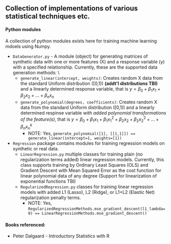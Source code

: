 ## Collection of implementations of various statistical techniques etc.

#### Python modules
A collection of python modules exists here for training machine learning mdoels using Numpy. 
* `DataGenerator.py` - A module (object) for generating matrices of synthetic data with one or more features (X) and a response variable (y) with a specified relationship. Currently, these are the supported data generation methods: \
  * `generate_linear(intercept, weights)`: Creates random X data from the standard Uniform distribution ([0,1)) **(addt'l distributions TBI)** and a linearly determined response variable, that is $y = β_0 + β_1x_1 + β_2x_2 + ... + β_nx_n$
  * `generate_polynomial(degrees, coefficients)`: Creates random X data from the standard Uniform distribution ([0,1)) and a linearly determined respinse variable *with added polynomial transformations of the feature(s)*, that is $y = β_0 + β_1x_1 + β_1x_1^2 + β_2x_2 + β_2x_2^2 + ... + β_nx_n^k$
    * NOTE: Yes,  `generate_polynomial([1], [[1,1]]) == generate_linear(intercept=1, weights=[1])`
* `Regression` package contains modules for training regression models on synthetic or real data.
  * `LinearRegression.py` multiple classes for training plain (no regularization terms added) linear regression models. Currently, this class supports training by Ordinary Least Squares (OLS) and Gradient Descent with Mean Squared Error as the cost function for linear polynomial data of any degree (Support for linearization of exponential functions TBI)
  * `RegularizedRegression.py` classes for training linear regression models with added L1 (Lasso), L2 (Ridge), or L1+L2 (Elastic Net) regularization penalty terms.
    * NOTE: Yes,  `RegularizedRegressionMethods.mse_gradient_descent(l1_lambda=0) == LinearRegressionMethods.mse_gradient_descent()`

#### Books referenced:
* Peter Dalgaard - Introductory Statistics with R

